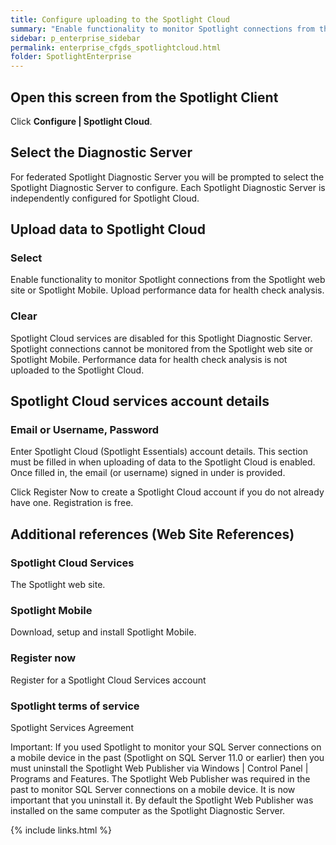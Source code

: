 ```yaml
---
title: Configure uploading to the Spotlight Cloud
summary: "Enable functionality to monitor Spotlight connections from the Spotlight web site or Spotlight Mobile. Upload performance data for health check analysis."
sidebar: p_enterprise_sidebar
permalink: enterprise_cfgds_spotlightcloud.html
folder: SpotlightEnterprise
---
```




## Open this screen from the Spotlight Client

Click **Configure | Spotlight Cloud**.


## Select the Diagnostic Server

For federated Spotlight Diagnostic Server you will be prompted to select the Spotlight Diagnostic Server to configure. Each Spotlight Diagnostic Server is independently configured for Spotlight Cloud.

## Upload data to Spotlight Cloud

### Select

Enable functionality to monitor Spotlight connections from the Spotlight web site or Spotlight Mobile. Upload performance data for health check analysis.

### Clear

Spotlight Cloud services are disabled for this Spotlight Diagnostic Server. Spotlight connections cannot be monitored from the Spotlight web site or Spotlight Mobile. Performance data for health check analysis is not uploaded to the Spotlight Cloud.

## Spotlight Cloud services account details

### Email or Username, Password

Enter Spotlight Cloud (Spotlight Essentials) account details. This section must be filled in when uploading of data to the Spotlight Cloud is enabled. Once filled in, the email (or username) signed in under is provided.

Click Register Now to create a Spotlight Cloud account if you do not already have one. Registration is free.


## Additional references (Web Site References)

### Spotlight Cloud Services

The Spotlight web site.

### Spotlight Mobile

Download, setup and install Spotlight Mobile.

### Register now

Register for a Spotlight Cloud Services account

### Spotlight terms of service

Spotlight Services Agreement


 Important: If you used Spotlight to monitor your SQL Server connections on a mobile device in the past (Spotlight on SQL Server 11.0 or earlier) then you must uninstall the Spotlight Web Publisher via Windows \| Control Panel \| Programs and Features. The Spotlight Web Publisher was required in the past to monitor SQL Server connections on a mobile device. It is now important that you uninstall it. By default the Spotlight Web Publisher was installed on the same computer as the Spotlight Diagnostic Server.


{% include links.html %}

